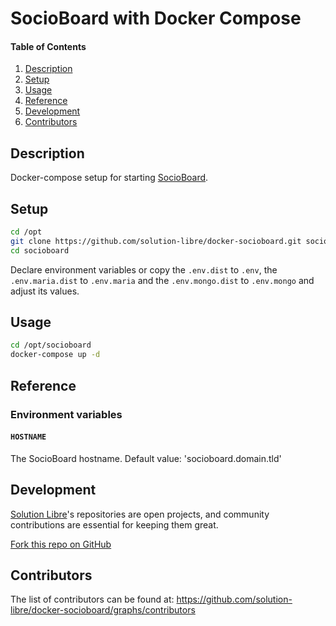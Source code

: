 # SocioBoard with Docker Compose

#### Table of Contents

1. [Description](#description)
2. [Setup](#setup)
3. [Usage](#usage)
4. [Reference](#reference)
5. [Development](#development)
6. [Contributors](#contributors)

## Description

Docker-compose setup for starting [SocioBoard](https://www.socioboard.com/).

## Setup

```sh
cd /opt
git clone https://github.com/solution-libre/docker-socioboard.git socioboard
cd socioboard
```

Declare environment variables or copy the `.env.dist` to `.env`, the `.env.maria.dist` to `.env.maria` and the `.env.mongo.dist` to `.env.mongo` and adjust its values.

## Usage

```sh
cd /opt/socioboard
docker-compose up -d
```

## Reference

### Environment variables

#### `HOSTNAME`

The SocioBoard hostname. Default value: 'socioboard.domain.tld'

## Development

[Solution Libre](https://www.solution-libre.fr)'s repositories are open projects, and community contributions are essential for keeping them great.


[Fork this repo on GitHub](https://github.com/solution-libre/docker-socioboard/fork)

## Contributors

The list of contributors can be found at: https://github.com/solution-libre/docker-socioboard/graphs/contributors
